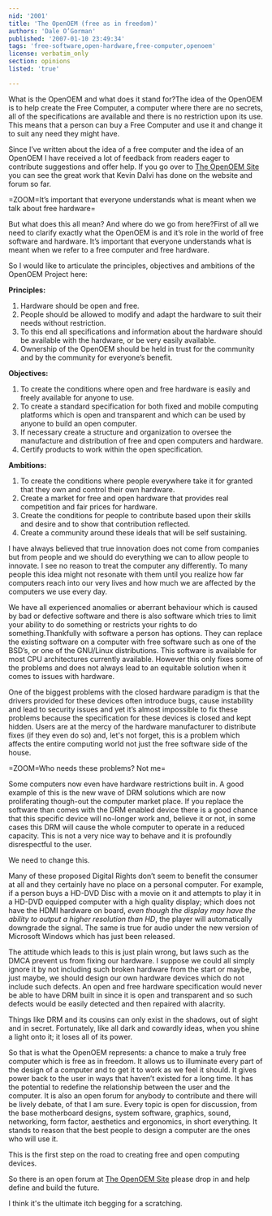 ```yaml
---
nid: '2001'
title: 'The OpenOEM (free as in freedom)'
authors: 'Dale O’Gorman'
published: '2007-01-10 23:49:34'
tags: 'free-software,open-hardware,free-computer,openoem'
license: verbatim_only
section: opinions
listed: 'true'

---
```

What is the OpenOEM and what does it stand for?The idea of the OpenOEM is to help create the Free Computer, a computer where there are no secrets, all of the specifications are available and there is no restriction upon its use. This means that a person can buy a Free Computer and use it and change it to suit any need they might have.

Since I’ve written about the idea of a free computer and the idea of an OpenOEM I have received a lot of feedback from readers eager to contribute suggestions and offer help. If you go over to [The OpenOEM Site](http://www.openoem.com) you can see the great work that Kevin Dalvi has done on the website and forum so far.


=ZOOM=It’s important that everyone understands what is meant when we talk about free hardware=

But what does this all mean? And where do we go from here?First of all we need to clarify exactly what the OpenOEM is and it’s role in the world of free software and hardware. It’s important that everyone understands what is meant when we refer to a free computer and free hardware.

So I would like to articulate the principles, objectives and ambitions of the OpenOEM Project here:

**Principles:**


1. Hardware should be open and free.
1. People should be allowed to modify and adapt the hardware to suit their needs without restriction.
1. To this end all specifications and information about the hardware should be available with the hardware, or be very easily available.
1. Ownership of the OpenOEM should be held in trust for the community and by the community for everyone’s benefit.

**Objectives:**


1. To create the conditions where open and free hardware is easily and freely available for anyone to use.
1. To create a standard specification for both fixed and mobile computing platforms which is open and transparent and which can be used by anyone to build an open computer.
1. If necessary create a structure and organization to oversee the manufacture and distribution of free and open computers and hardware.
1. Certify products to work within the open specification.

**Ambitions:**


1. To create the conditions where people everywhere take it for granted that they own and control their own hardware.
1. Create a market for free and open hardware that provides real competition and fair prices for hardware.
1. Create the conditions for people to contribute based upon their skills and desire and to show that contribution reflected.
1. Create a community around these ideals that will be self sustaining.

I have always believed that true innovation does not come from companies but from people and we should do everything we can to allow people to innovate. I see no reason to treat the computer any differently. To many people this idea might not resonate with them until you realize how far computers reach into our very lives and how much we are affected by the computers we use every day.

We have all experienced anomalies or aberrant behaviour which is caused by bad or defective software and there is also software which tries to limit your ability to do something or restricts your rights to do something.Thankfully with software a person has options. They can replace the existing software on a computer with free software such as one of the BSD’s, or one of the GNU/Linux distributions. This software is available for most CPU architectures currently available. However this only fixes some of the problems and does not always lead to an equitable solution when it comes to issues with hardware. 

One of the biggest problems with the closed hardware paradigm is that the drivers provided for these devices often introduce bugs, cause instability and lead to security issues and yet it’s almost impossible to fix these problems because the specification for these devices is closed and kept hidden. Users are at the mercy of the hardware manufacturer to distribute fixes (if they even do so) and, let's not forget, this is a problem which affects the entire computing world not just the free software side of the house.


=ZOOM=Who needs these problems? Not me=

Some computers now even have hardware restrictions built in. A good example of this is the new wave of DRM solutions which are now proliferating though-out the computer market place. If you replace the software than comes with the DRM enabled device there is a good chance that this specific device will no-longer work and, believe it or not, in some cases this DRM will cause the whole computer to operate in a reduced capacity. This is not a very nice way to behave and it is profoundly disrespectful to the user.

We need to change this.

Many of these proposed Digital Rights don’t seem to benefit the consumer at all and they certainly have no place on a personal computer. For example, if a person buys a HD-DVD Disc with a movie on it and attempts to play it in a HD-DVD equipped computer with a high quality display; which does not have the HDMI hardware on board, _even though the display may have the ability to output a higher resolution than HD_, the player will automatically downgrade the signal. The same is true for audio under the new version of Microsoft Windows which has just been released.

The attitude which leads to this is just plain wrong, but laws such as the DMCA prevent us from fixing our hardware. I suppose we could all simply ignore it by not including such broken hardware from the start or maybe, just maybe, we should design our own hardware devices which do not include such defects. An open and free hardware specification would never be able to have DRM built in since it is open and transparent and so such defects would be easily detected and then repaired with alacrity.

Things like DRM and its cousins can only exist in the shadows, out of sight and in secret. Fortunately, like all dark and cowardly ideas, when you shine a light onto it; it loses all of its power.

So that is what the OpenOEM represents: a chance to make a truly free computer which is free as in freedom. It allows us to illuminate every part of the design of a computer and to get it to work as we feel it should. It gives power back to the user in ways that haven’t existed for a long time. It has the potential to redefine the relationship between the user and the computer. It is also an open forum for anybody to contribute and there will be lively debate, of that I am sure. Every topic is open for discussion, from the base motherboard designs, system software, graphics, sound, networking, form factor, aesthetics and ergonomics, in short everything. It stands to reason that the best people to design a computer are the ones who will use it.

This is the first step on the road to creating free and open computing devices.

So there is an open forum at [The OpenOEM Site](http://www.openoem.com) please drop in and help define and build the future.

I think it's the ultimate itch begging for a scratching.

